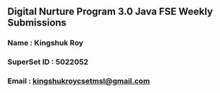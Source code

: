 ## Digital Nurture Program 3.0 Java FSE Weekly Submissions

### Name : Kingshuk Roy
### SuperSet ID : 5022052
### Email : kingshukroycsetmsl@gmail.com